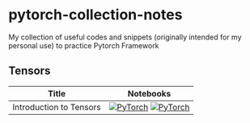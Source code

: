 # pytorch-collection-notes
My collection of useful codes and snippets (originally intended for my personal use) to practice Pytorch Framework 


## Tensors


| Title | Notebooks |
| --- | --- | 
| Introduction to Tensors | [![PyTorch](https://img.shields.io/badge/PyTorch-Tutorial-red)](link) [![PyTorch](https://img.shields.io/badge/PyTorch-Exercise-red)](link) |



